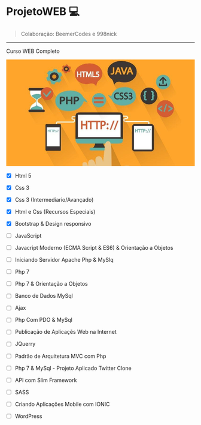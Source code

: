 # ProjetoWEB :computer:
###
> Colaboração: BeemerCodes e 998nick
---
Curso WEB Completo


![Imagem](_foto.jpg)
* [x] Html 5
* [x] Css 3
* [x] Css 3 (Intermediario/Avançado)
* [x] Html e Css (Recursos Especiais)
* [x] Bootstrap & Design responsivo
* [ ] JavaScript
* [ ] Javacript Moderno (ECMA Script & ES6) & Orientação a Objetos
* [ ] Iniciando Servidor Apache Php & MySlq
* [ ] Php 7
* [ ] Php 7 & Orientação a Objetos
* [ ] Banco de Dados MySql
* [ ] Ajax
* [ ] Php Com PDO & MySql
* [ ] Publicação de Aplicaçẽs Web na Internet
* [ ] JQuerry
* [ ] Padrão de Arquitetura MVC com Php
* [ ] Php 7 & MySql - Projeto Aplicado Twitter Clone
* [ ] API com Slim Framework
* [ ] SASS
* [ ] Criando Aplicações Mobile com IONIC
* [ ] WordPress

